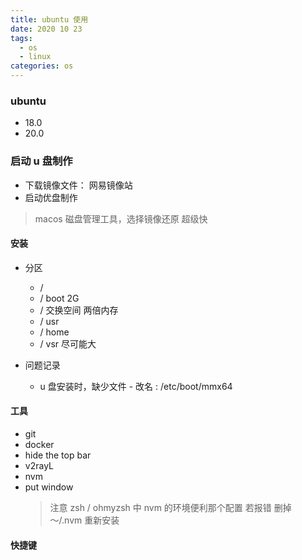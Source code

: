 ```yaml
---
title: ubuntu 使用
date: 2020 10 23
tags:
  - os
  - linux
categories: os
---
```


### ubuntu

- 18.0
- 20.0

### 启动 u 盘制作

- 下载镜像文件： 网易镜像站
- 启动优盘制作

> macos 磁盘管理工具，选择镜像还原 超级快

#### 安装

- 分区

  - /
  - / boot 2G
  - / 交换空间 两倍内存
  - / usr
  - / home
  - / vsr 尽可能大

- 问题记录

  - u 盘安装时，缺少文件 - 改名 : /etc/boot/mmx64

#### 工具

- git
- docker
- hide the top bar
- v2rayL
- nvm
- put window
  > 注意 zsh / ohmyzsh 中 nvm 的环境便利那个配置
  > 若报错 删掉 ～/.nvm 重新安装

#### 快捷键
